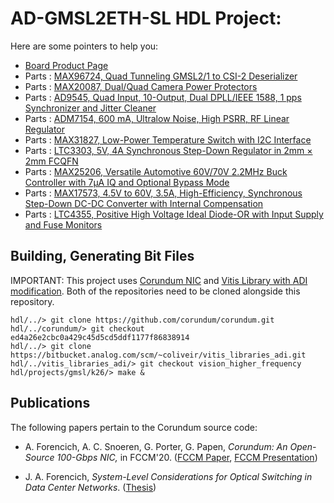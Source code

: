 # AD-GMSL2ETH-SL HDL Project:

Here are some pointers to help you:
  * [Board Product Page](https://www.analog.com/ad-gmsl2eth-sl)
  * Parts : [MAX96724, Quad Tunneling GMSL2/1 to CSI-2 Deserializer](https://www.analog.com/max96724)
  * Parts : [MAX20087, Dual/Quad Camera Power Protectors](https://www.analog.com/max20087)
  * Parts : [AD9545, Quad Input, 10-Output, Dual DPLL/IEEE 1588, 1 pps Synchronizer and Jitter Cleaner](https://www.analog.com/ad9545)
  * Parts : [ADM7154, 600 mA, Ultralow Noise, High PSRR, RF Linear Regulator](https://www.analog.com/adm7154)
  * Parts : [MAX31827, Low-Power Temperature Switch with I2C Interface](https://www.analog.com/max31827)
  * Parts : [LTC3303, 5V, 4A Synchronous Step-Down Regulator in 2mm × 2mm FCQFN](https://www.analog.com/ltc3303)
  * Parts : [MAX25206, Versatile Automotive 60V/70V 2.2MHz Buck Controller with 7µA IQ and Optional Bypass Mode ](https://www.analog.com/max25206)
  * Parts : [MAX17573, 4.5V to 60V, 3.5A, High-Efficiency, Synchronous Step-Down DC-DC Converter with Internal Compensation](https://www.analog.com/max17573)
  * Parts : [LTC4355, Positive High Voltage Ideal Diode-OR with Input Supply and Fuse Monitors](https://www.analog.com/ltc4355)

## Building, Generating Bit Files

IMPORTANT: This project uses [Corundum NIC](https://github.com/corundum/corundum) and [Vitis Library with ADI modification](https://bitbucket.analog.com/users/coliveir/repos/vitis_libraries_adi/). Both of the repositories need to be cloned alongside this repository.

```
hdl/../> git clone https://github.com/corundum/corundum.git
hdl/../corundum/> git checkout ed4a26e2cbc0a429c45d5cd5ddf1177f86838914
hdl/../> git clone https://bitbucket.analog.com/scm/~coliveir/vitis_libraries_adi.git
hdl/../vitis_libraries_adi/> git checkout vision_higher_frequency
hdl/projects/gmsl/k26/> make &
```

## Publications

The following papers pertain to the Corundum source code:

- A. Forencich, A. C. Snoeren, G. Porter, G. Papen, *Corundum: An Open-Source 100-Gbps NIC,* in FCCM'20. ([FCCM Paper](https://www.cse.ucsd.edu/~snoeren/papers/corundum-fccm20.pdf), [FCCM Presentation](https://www.fccm.org/past/2020/forums/topic/corundum-an-open-source-100-gbps-nic/))

- J. A. Forencich, *System-Level Considerations for Optical Switching in Data Center Networks*. ([Thesis](https://escholarship.org/uc/item/3mc9070t))
